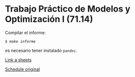# Trabajo Práctico de Modelos y Optimización I (71.14)

Compilar el informe: 
```
$ make informe
```

es necesario tener instalado `pandoc`.


[Link a sheets](https://docs.google.com/spreadsheets/d/1F6VCKiru-SVB5Z9eznj8Z9Qjlgw_idoXcHAuAm8JWFE/edit#gid=728835012)

[Schedule original](https://stillmed.olympic.org/media/Document%20Library/OlympicOrg/Games/YOG/Summer-YOG/YOG-Buenos-Aires-2018-Youth-Olympic-Games/Competition-Schedule-Buenos-Aires-2018.pdf)
